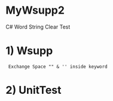 # MyWsupp2
C# Word String Clear Test

# 1) Wsupp
	 Exchange Space "" & '' inside keyword
# 2) UnitTest
